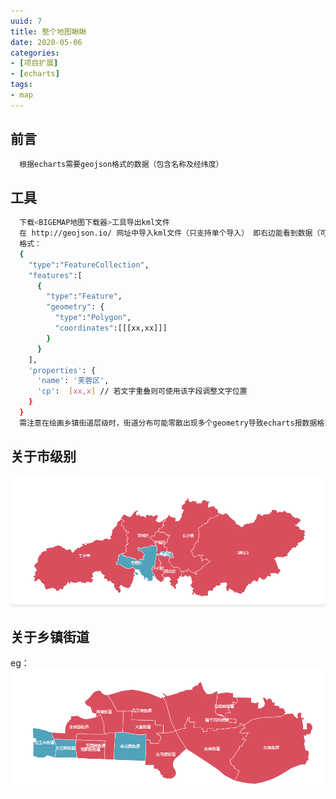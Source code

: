 ```yaml
---
uuid: 7
title: 整个地图瞅瞅
date: 2020-05-06
categories:
- [项目扩展]
- [echarts]
tags:
- map
---
```

## 前言

``` bash
  根据echarts需要geojson格式的数据（包含名称及经纬度）
```

## 工具

``` bash
  下载<BIGEMAP地图下载器>工具导出kml文件
  在 http://geojson.io/ 网址中导入kml文件（只支持单个导入） 即右边能看到数据（可多个文件拼接），
  格式：
  {
    "type":"FeatureCollection",
    "features":[
      {
        "type":"Feature",
        "geometry": {
          "type":"Polygon",
          "coordinates":[[[xx,xx]]]
        }
      }
    ],
    'properties': {
      'name': '芙蓉区',
      'cp':  [xx,x] // 若文字重叠则可使用该字段调整文字位置
    }
  }
  需注意在绘画乡镇街道层级时，街道分布可能零散出现多个geometry导致echarts报数据格式问题错误，这时需手动调整保证每条数据只有一个geometry
```

## 关于市级别

  ![Image text](./images/长沙市.jpg)

## 关于乡镇街道

  eg：![Image text](./images/芙蓉区.jpg)

